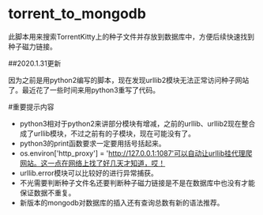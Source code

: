 # torrent_to_mongodb
此脚本用来搜索TorrentKitty上的种子文件并存放到数据库中，方便后续快速找到种子磁力链接。

##2020.1.31更新

因为之前是用python2编写的脚本，现在发现urllib2模块无法正常访问种子网站了。最近花了一些时间来用python3重写了代码。

#重要提示内容
 
 - python3相对于python2来讲部分模块有增减，之前的urllib、urllib2现在整合成了urllib模块，不过之前有的子模块，现在可能没有了。
 - python3的print函数要求一定要用括号括起来。
 - os.environ['http_proxy'] = 'http://127.0.0.1:1087'可以自动让urllib挂代理爬网站。这一点在网络上找了好几天才知道，哎！
 - urllib.error模块可以比较好的进行异常捕获。
 - 不光需要判断种子文件名还要判断种子磁力链接是不是在数据库中也没有才能保证数据不重复。
 - 新版本的mongodb对数据库的插入还有查询总数有新的语法推荐。
